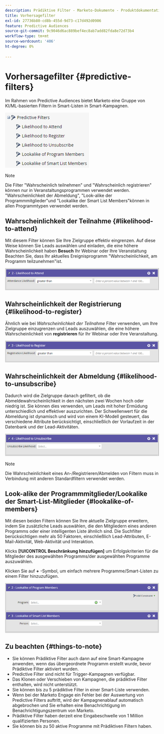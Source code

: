 ```yaml
---
description: Prädiktive Filter - Marketo-Dokumente - Produktdokumentation
title: Vorhersagefilter
exl-id: 27736b80-cd8b-455d-9d73-c17d492d0906
feature: Predictive Audiences
source-git-commit: 9c9046d6ac889bef4ec8ab7add82fda8e72d73b4
workflow-type: tm+mt
source-wordcount: '406'
ht-degree: 0%

---
```


# Vorhersagefilter {#predictive-filters}

Im Rahmen von Predictive Audiences bietet Marketo eine Gruppe von KI/ML-basierten Filtern in Smart-Listen in Smart-Kampagnen.

![Bild eins](assets/predictive-filters-1.png)

>[!NOTE]
>
>Die Filter &quot;Wahrscheinlich teilnehmen&quot; und &quot;Wahrscheinlich registrieren&quot; können nur in Veranstaltungsprogrammen verwendet werden. &quot;Wahrscheinlichkeit der Abmeldung&quot;, &quot;Look-alike der Programmmitglieder&quot;und &quot;Lookalike der Smart List Members&quot;können in allen Programmtypen verwendet werden.

## Wahrscheinlichkeit der Teilnahme {#likelihood-to-attend}

Mit diesem Filter können Sie Ihre Zielgruppe effektiv eingrenzen. Auf diese Weise können Sie Leads auswählen und einladen, die eine höhere Wahrscheinlichkeit haben **Besuch** Ihr Webinar oder Ihre Veranstaltung Beachten Sie, dass Ihr aktuelles Ereignisprogramm &quot;Wahrscheinlichkeit, am Programm teilzunehmen&quot;ist.

![Bild 2](assets/predictive-filters-2.png)

## Wahrscheinlichkeit der Registrierung {#likelihood-to-register}

Ähnlich wie bei _Wahrscheinlichkeit der Teilnahme_ Filter verwenden, um Ihre Zielgruppe einzugrenzen und Leads auszuwählen, die eine höhere Wahrscheinlichkeit von **registrieren** für Ihr Webinar oder Ihre Veranstaltung.

![Bild drei](assets/predictive-filters-3.png)

## Wahrscheinlichkeit der Abmeldung {#likelihood-to-unsubscribe}

Dadurch wird die Zielgruppe danach gefiltert, ob die Abmeldewahrscheinlichkeit in den nächsten zwei Wochen hoch oder niedrig ist. Sie können dies verwenden, um Leads mit hoher Ermüdung unterschiedlich und effektiver auszurichten. Der Schwellenwert für die Abmeldung ist dynamisch und wird von einem KI-Modell gesteuert, das verschiedene Attribute berücksichtigt, einschließlich der Vorlaufzeit in der Datenbank und der Lead-Aktivitäten.

![Bild vier](assets/predictive-filters-4.png)

>[!NOTE]
>
>Die Wahrscheinlichkeit eines An-/Registrieren/Abmelden von Filtern muss in Verbindung mit anderen Standardfiltern verwendet werden.

## Look-alike der Programmmitglieder/Lookalike der Smart-List-Mitglieder {#lookalike-of-members}

Mit diesen beiden Filtern können Sie Ihre aktuelle Zielgruppe erweitern, indem Sie zusätzliche Leads auswählen, die den Mitgliedern eines anderen Programms oder einer intelligenten Liste ähnlich sind. Die Suchfilter berücksichtigen mehr als 50 Faktoren, einschließlich Lead-Attributen, E-Mail-Aktivität, Web-Aktivität und Interaktion.

Klicks **[!UICONTROL Beschränkung hinzufügen]** um Erfolgskriterien für die Mitglieder des ausgewählten Programms/der ausgewählten Programme auszuwählen.

Klicken Sie auf **+** -Symbol, um einfach mehrere Programme/Smart-Listen zu einem Filter hinzuzufügen.

![Bild fünf](assets/predictive-filters-5.png)

## Zu beachten {#things-to-note}

* Sie können Prädiktive Filter auch dann auf eine Smart-Kampagne anwenden, wenn das übergeordnete Programm erstellt wurde, bevor Prädiktive Filter aktiviert wurden.
* Predictive Filter sind nicht für Trigger-Kampagnen verfügbar.
* Das Klonen oder Verschieben von Kampagnen, die prädiktive Filter enthalten, wird nicht unterstützt.
* Sie können bis zu 5 prädiktive Filter in einer Smart-Liste verwenden.
* Wenn bei der Marketo Engage ein Fehler bei der Auswertung von Predictive Filters auftritt, wird der Kampagnenablauf automatisch abgebrochen und Sie erhalten eine Benachrichtigung im Benachrichtigungszentrum von Marketo.
* Prädiktive Filter haben derzeit eine Eingabeschwelle von 1 Million qualifizierten Personen.
* Sie können bis zu 50 aktive Programme mit Prädiktiven Filtern haben.
